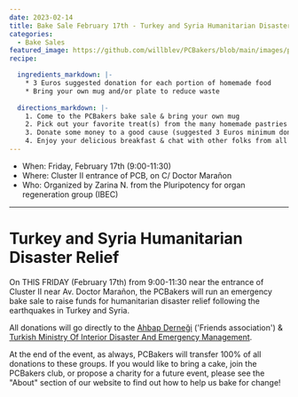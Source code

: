 ```yaml
---
date: 2023-02-14
title: Bake Sale February 17th - Turkey and Syria Humanitarian Disaster Relief
categories:
  - Bake Sales
featured_image: https://github.com/willblev/PCBakers/blob/main/images/post_images/turkey_bakesale.png?raw=true
recipe:

  ingredients_markdown: |-
    * 3 Euros suggested donation for each portion of homemade food
    * Bring your own mug and/or plate to reduce waste
  
  directions_markdown: |-
    1. Come to the PCBakers bake sale & bring your own mug
    2. Pick out your favorite treat(s) from the many homemade pastries that are available
    3. Donate some money to a good cause (suggested 3 Euros minimum donation per portion)
    4. Enjoy your delicious breakfast & chat with other folks from all around the PCB
---
```

- When:  Friday, February 17th (9:00-11:30)
- Where: Cluster II entrance of PCB, on C/ Doctor Marañon
- Who: Organized by Zarina N. from the Pluripotency for organ regeneration group (IBEC)

---

# Turkey and Syria Humanitarian Disaster Relief

On THIS FRIDAY (February 17th) from 9:00-11:30 near the entrance of Cluster II near Av. Doctor Marañon, the PCBakers will run an emergency bake sale to raise funds for humanitarian disaster relief following the earthquakes in Turkey and Syria. 

All donations will go directly to the [Ahbap Derneği]( https://ahbap.org/disasters-turkey) ('Friends association') & [Turkish Ministry Of Interior Disaster And Emergency Management](https://en.afad.gov.tr/#). 

At the end of the event, as always, PCBakers will transfer 100% of all donations to these groups. If you would like to bring a cake, join the PCBakers club, or propose a charity for a future event, please see the "About" section of our website to find out how to help us bake for change!

